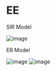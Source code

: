 # EE
SIR Model

![image](https://github.com/trumpetdoot/EE/assets/122139607/6d271089-f0a3-4364-ade5-85fd35e0f560)

ER Model

![image](https://github.com/trumpetdoot/EE/assets/122139607/32b979a3-1fe8-40f6-b570-d906b9f650e0)
![image](https://github.com/trumpetdoot/EE/assets/122139607/1b46ceed-b246-454c-8391-8fa46ed6ff52)


